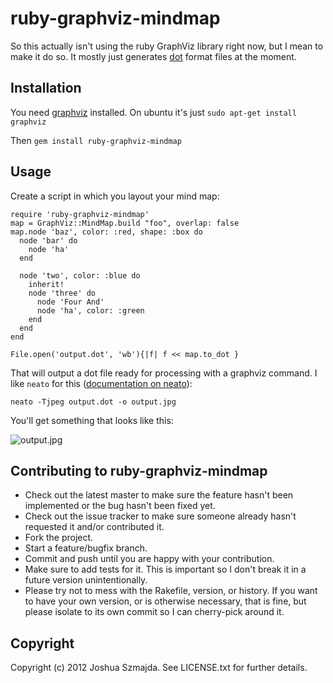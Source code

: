# ruby-graphviz-mindmap

So this actually isn't using the ruby GraphViz library right now, but I mean to make it do so. It mostly just generates [dot][1] format files at the moment.

## Installation

You need [graphviz][2] installed. On ubuntu it's just `sudo apt-get install graphviz`

Then `gem install ruby-graphviz-mindmap`

## Usage

Create a script in which you layout your mind map:

    require 'ruby-graphviz-mindmap'
    map = GraphViz::MindMap.build "foo", overlap: false
    map.node 'baz', color: :red, shape: :box do
      node 'bar' do
        node 'ha'
      end 

      node 'two', color: :blue do
        inherit!
        node 'three' do
          node 'Four And'
          node 'ha', color: :green
        end 
      end 
    end 

    File.open('output.dot', 'wb'){|f| f << map.to_dot }

That will output a dot file ready for processing with a graphviz
command. I like `neato` for this ([documentation on neato][3]):

    neato -Tjpeg output.dot -o output.jpg

You'll get something that looks like this:

![output.jpg](http://haven.loki.ws/img/omap.jpg)


## Contributing to ruby-graphviz-mindmap
 
* Check out the latest master to make sure the feature hasn't been implemented or the bug hasn't been fixed yet.
* Check out the issue tracker to make sure someone already hasn't requested it and/or contributed it.
* Fork the project.
* Start a feature/bugfix branch.
* Commit and push until you are happy with your contribution.
* Make sure to add tests for it. This is important so I don't break it in a future version unintentionally.
* Please try not to mess with the Rakefile, version, or history. If you want to have your own version, or is otherwise necessary, that is fine, but please isolate to its own commit so I can cherry-pick around it.

## Copyright

Copyright (c) 2012 Joshua Szmajda. See LICENSE.txt for
further details.

[1]: http://www.graphviz.org/pdf/dotguide.pdf
[2]: http://www.graphviz.org/
[3]: http://www.graphviz.org/pdf/neatoguide.pdf
